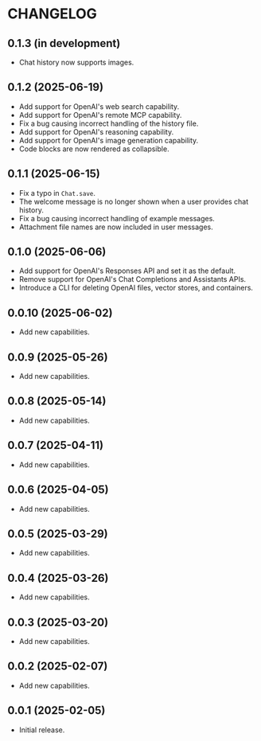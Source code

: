 # CHANGELOG

## 0.1.3 (in development)
* Chat history now supports images.

## 0.1.2 (2025-06-19)
* Add support for OpenAI's web search capability.
* Add support for OpenAI's remote MCP capability.
* Fix a bug causing incorrect handling of the history file.
* Add support for OpenAI's reasoning capability.
* Add support for OpenAI's image generation capability.
* Code blocks are now rendered as collapsible.

## 0.1.1 (2025-06-15)
* Fix a typo in `Chat.save`.
* The welcome message is no longer shown when a user provides chat history.
* Fix a bug causing incorrect handling of example messages.
* Attachment file names are now included in user messages.

## 0.1.0 (2025-06-06)
* Add support for OpenAI's Responses API and set it as the default.
* Remove support for OpenAI's Chat Completions and Assistants APIs.
* Introduce a CLI for deleting OpenAI files, vector stores, and containers.

## 0.0.10 (2025-06-02)
* Add new capabilities.

## 0.0.9 (2025-05-26)
* Add new capabilities.

## 0.0.8 (2025-05-14)
* Add new capabilities.

## 0.0.7 (2025-04-11)
* Add new capabilities.

## 0.0.6 (2025-04-05)
* Add new capabilities.

## 0.0.5 (2025-03-29)
* Add new capabilities.

## 0.0.4 (2025-03-26)
* Add new capabilities.

## 0.0.3 (2025-03-20)
* Add new capabilities.

## 0.0.2 (2025-02-07)
* Add new capabilities.

## 0.0.1 (2025-02-05)
* Initial release.